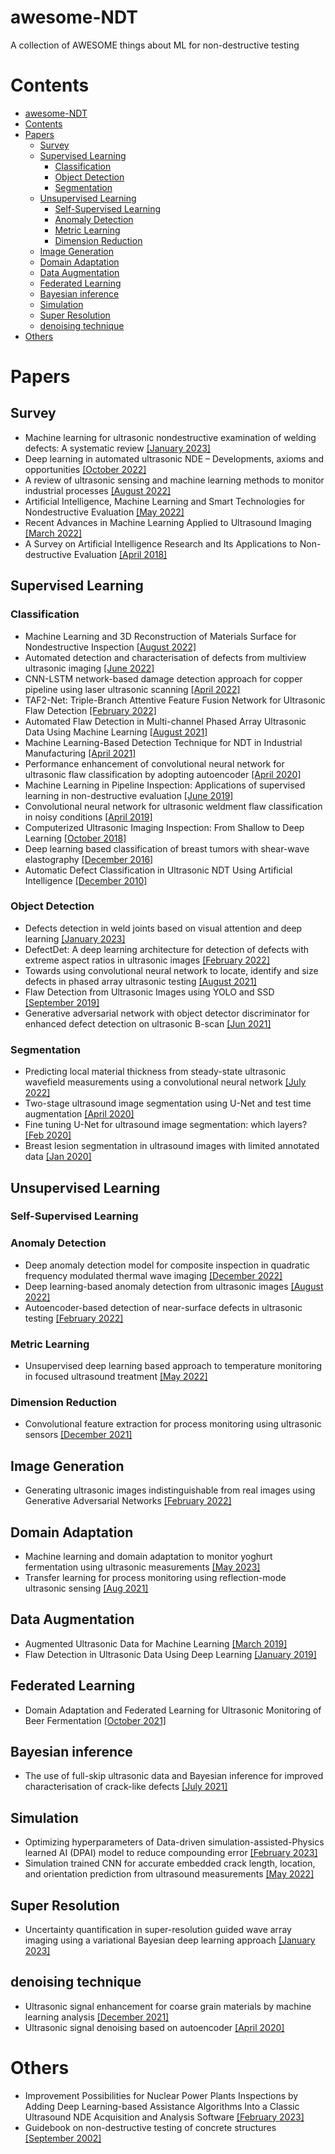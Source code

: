# awesome-NDT
A collection of AWESOME things about ML for non-destructive testing
# Contents

- [awesome-NDT](#awesome-ndt)
- [Contents](#contents)
- [Papers](#papers)
  - [Survey](#survey)
  - [Supervised Learning](#supervised-learning)
    - [Classification](#classification)
    - [Object Detection](#object-detection)
    - [Segmentation](#segmentation)
  - [Unsupervised Learning](#unsupervised-learning)
    - [Self-Supervised Learning](#self-supervised-learning)
    - [Anomaly Detection](#anomaly-detection)
    - [Metric Learning](#metric-learning)
    - [Dimension Reduction](#dimension-reduction)
  - [Image Generation](#image-generation)
  - [Domain Adaptation](#domain-adaptation)
  - [Data Augmentation](#data-augmentation)
  - [Federated Learning](#federated-learning)
  - [Bayesian inference](#bayesian-inference)
  - [Simulation](#simulation)
  - [Super Resolution](#super-resolution)
  - [denoising technique](#denoising-technique)
- [Others](#others)

# Papers
## Survey
- Machine learning for ultrasonic nondestructive examination of welding defects: A systematic review [[January 2023]](https://www.sciencedirect.com/science/article/pii/S0041624X22001603)
- Deep learning in automated ultrasonic NDE – Developments, axioms and opportunities [[October 2022]](https://www.sciencedirect.com/science/article/pii/S0963869522001025?via%3Dihub)
- A review of ultrasonic sensing and machine learning methods to monitor industrial processes [[August 2022]](https://www.sciencedirect.com/science/article/pii/S0041624X2200083X)
- Artificial Intelligence, Machine Learning and Smart Technologies for Nondestructive Evaluation [[May 2022]](https://www.mdpi.com/1424-8220/22/11/4055)
- Recent Advances in Machine Learning Applied to Ultrasound Imaging [[March 2022]](https://www.mdpi.com/2079-9292/11/11/1800)
- A Survey on Artificial Intelligence Research and Its Applications to Non-destructive Evaluation [[April 2018]](https://unit.aist.go.jp/nmij/public/report/bulletin/Vol10/2/V10N2P263.pdf)
## Supervised Learning
### Classification
- Machine Learning and 3D Reconstruction of Materials Surface for Nondestructive Inspection [[August 2022]](https://www.mdpi.com/1424-8220/22/16/6201?type=check_update&version=1)
- Automated detection and characterisation of defects from multiview ultrasonic imaging [[June 2022]](https://www.sciencedirect.com/science/article/pii/S0963869522000275?via%3Dihub)
- CNN-LSTM network-based damage detection approach for copper pipeline using laser ultrasonic scanning [[April 2022]](https://www.sciencedirect.com/science/article/pii/S0041624X22000038)
- TAF2-Net: Triple-Branch Attentive Feature Fusion Network for Ultrasonic Flaw Detection [[February 2022]](https://ieeexplore.ieee.org/document/9709291)
- Automated Flaw Detection in Multi-channel Phased Array Ultrasonic Data Using Machine Learning [[August 2021]](https://link.springer.com/article/10.1007/s10921-021-00796-4)
- Machine Learning-Based Detection Technique for NDT in Industrial Manufacturing [[April 2021]](https://www.mdpi.com/2227-7390/9/11/1251)
- Performance enhancement of convolutional neural network for ultrasonic flaw classification by adopting autoencoder [[April 2020]](https://www.sciencedirect.com/science/article/pii/S0963869519306243)
- Machine Learning in Pipeline Inspection: Applications of supervised learning in non-destructive evaluation [[June 2019]](https://www.ndt.net/search/docs.php3?id=24701)
- Convolutional neural network for ultrasonic weldment flaw classification in noisy conditions [[April 2019]](https://www.sciencedirect.com/science/article/pii/S0041624X18305754?via%3Dihub)
- Computerized Ultrasonic Imaging Inspection: From Shallow to Deep Learning [[October 2018]](https://www.mdpi.com/1424-8220/18/11/3820)
- Deep learning based classification of breast tumors with shear-wave elastography [[December 2016]](https://www.sciencedirect.com/science/article/pii/S0041624X16301378)
- Automatic Defect Classification in Ultrasonic NDT Using Artificial Intelligence [[December 2010]](https://link.springer.com/article/10.1007/s10921-010-0086-0)
### Object Detection
- Defects detection in weld joints based on visual attention and deep learning [[January 2023]](https://www.sciencedirect.com/science/article/pii/S0963869522001633)
- DefectDet: A deep learning architecture for detection of defects with extreme aspect ratios in ultrasonic images [[February 2022]](https://www.sciencedirect.com/science/article/pii/S0925231221018464)
- Towards using convolutional neural network to locate, identify and size defects in phased array ultrasonic testing [[August 2021]](https://www.sciencedirect.com/science/article/pii/S0041624X21000731)
- Flaw Detection from Ultrasonic Images using YOLO and SSD [[September 2019]](https://ieeexplore.ieee.org/document/8868929)
- Generative adversarial network with object detector discriminator for enhanced defect detection on ultrasonic B-scan [[Jun 2021]](https://arxiv.org/pdf/2106.04281.pdf)
### Segmentation
- Predicting local material thickness from steady-state ultrasonic wavefield measurements using a convolutional neural network [[July 2022]](https://www.sciencedirect.com/science/article/pii/S0041624X2100278X?via%3Dihub)
- Two-stage ultrasound image segmentation using U-Net and test time augmentation [[April 2020]](https://link.springer.com/article/10.1007/s11548-020-02158-3)
- Fine tuning U-Net for ultrasound image segmentation: which layers? [[Feb 2020]](https://arxiv.org/abs/2002.08438)
- Breast lesion segmentation in ultrasound images with limited annotated data [[Jan 2020]](https://arxiv.org/abs/2001.07322)
## Unsupervised Learning
### Self-Supervised Learning
### Anomaly Detection
- Deep anomaly detection model for composite inspection in quadratic frequency modulated thermal wave imaging [[December 2022]](https://www.sciencedirect.com/science/article/pii/S0963869522001098)
- Deep learning-based anomaly detection from ultrasonic images [[August 2022]](https://www.sciencedirect.com/science/article/pii/S0041624X2200049X)
- Autoencoder-based detection of near-surface defects in ultrasonic testing [[February 2022]](https://www.sciencedirect.com/science/article/pii/S0041624X21002547)
### Metric Learning
- Unsupervised deep learning based approach to temperature monitoring in focused ultrasound treatment [[May 2022]](https://www.sciencedirect.com/science/article/pii/S0041624X22000063)
### Dimension Reduction
- Convolutional feature extraction for process monitoring using ultrasonic sensors [[December 2021]](https://www.sciencedirect.com/science/article/pii/S0098135421002866?via%3Dihub)
## Image Generation
- Generating ultrasonic images indistinguishable from real images using Generative Adversarial Networks [[February 2022]](https://www.sciencedirect.com/science/article/pii/S0041624X21002298)
## Domain Adaptation
- Machine learning and domain adaptation to monitor yoghurt fermentation using ultrasonic measurements [[May 2023]](https://www.sciencedirect.com/science/article/pii/S0956713523000221?via%3Dihub)
- Transfer learning for process monitoring using reflection-mode ultrasonic sensing [[Aug 2021]](https://www.sciencedirect.com/science/article/pii/S0041624X21001025?via%3Dihub)
## Data Augmentation
- Augmented Ultrasonic Data for Machine Learning [[March 2019]](https://arxiv.org/abs/1903.11399)
- Flaw Detection in Ultrasonic Data Using Deep Learning [[January 2019]](https://core.ac.uk/download/pdf/292602691.pdf3)
## Federated Learning
- Domain Adaptation and Federated Learning for Ultrasonic Monitoring of Beer Fermentation [[October 2021]](https://www.mdpi.com/2311-5637/7/4/253)
## Bayesian inference
- The use of full-skip ultrasonic data and Bayesian inference for improved characterisation of crack-like defects [[July 2021]](https://www.sciencedirect.com/science/article/pii/S0963869521000669?via%3Dihub)
## Simulation
- Optimizing hyperparameters of Data-driven simulation-assisted-Physics learned AI (DPAI) model to reduce compounding error [[February 2023]](https://www.sciencedirect.com/science/article/pii/S0041624X2200169X?ref=cra_js_challenge&fr=RR-1)
- Simulation trained CNN for accurate embedded crack length, location, and orientation prediction from ultrasound measurements [[May 2022]](https://www.sciencedirect.com/science/article/pii/S0020768322000786?via%3Dihub)
## Super Resolution
- Uncertainty quantification in super-resolution guided wave array imaging using a variational Bayesian deep learning approach [[January 2023]](https://www.sciencedirect.com/science/article/pii/S0963869522001529)
## denoising technique
- Ultrasonic signal enhancement for coarse grain materials by machine learning analysis [[December 2021]](https://www.sciencedirect.com/science/article/pii/S0041624X21001773)
- Ultrasonic signal denoising based on autoencoder [[April 2020]](https://aip.scitation.org/doi/10.1063/1.5136269)
# Others
- Improvement Possibilities for Nuclear Power Plants Inspections by Adding Deep Learning-based Assistance Algorithms Into a Classic Ultrasound NDE Acquisition and Analysis Software [[February 2023]](http://www.journalofenergy.com/index.php/joe/article/view/410/378)
- Guidebook on non-destructive testing of concrete structures [[September 2002]](https://www-pub.iaea.org/mtcd/publications/pdf/tcs-17_web.pdf)